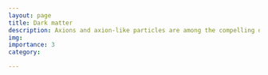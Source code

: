 ```yaml
---
layout: page
title: Dark matter
description: Axions and axion-like particles are among the compelling dark-matter candidates. In a <a href="https://arxiv.org/abs/2203.11236">recent work</a>, we showed that a high-significance excess in the cosmic optical background measured by NASA’s New Horizons spacecraft can be explained by an axion-like particle in a region of parameter space that was previously unconstrained. Motivated by this result, we then studied a similar parameter space through the attenuation of γ-rays from blazars.
img: 
importance: 3
category:

---
```

